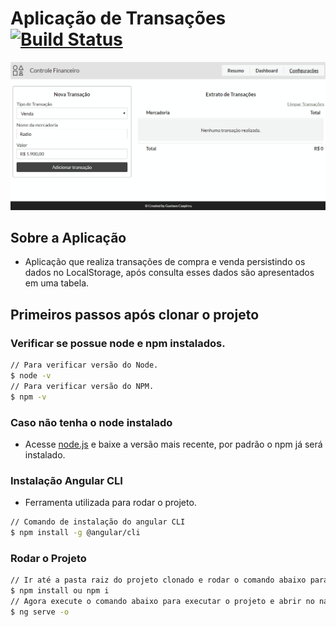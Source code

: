 # Aplicação de Transações [![Build Status](https://travis-ci.org/GustavoCaspirro/TransactionControl.svg?branch=master)](https://travis-ci.org/GustavoCaspirro/TransactionControl)

![N|Solid](src/assets/images/tela-transacoes.gif)

## Sobre a Aplicação

- Aplicação que realiza transações de compra e venda persistindo os dados no LocalStorage, após consulta esses dados são apresentados em uma tabela.

## Primeiros passos após clonar o projeto

### Verificar se possue node e npm instalados.

```sh
// Para verificar versão do Node.
$ node -v
// Para verificar versão do NPM.
$ npm -v
```

### Caso não tenha o node instalado

- Acesse [node.js](https://nodejs.org/en/) e baixe a versão mais recente, por padrão o npm já será instalado.

### Instalação Angular CLI

- Ferramenta utilizada para rodar o projeto.

```sh
// Comando de instalação do angular CLI
$ npm install -g @angular/cli
```

### Rodar o Projeto

```sh
// Ir até a pasta raiz do projeto clonado e rodar o comando abaixo para instalar todas as dependências
$ npm install ou npm i
// Agora execute o comando abaixo para executar o projeto e abrir no navegador
$ ng serve -o
```
